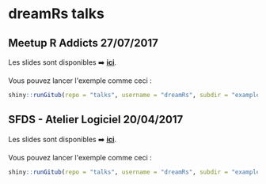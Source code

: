 # dreamRs talks


## Meetup R Addicts 27/07/2017

Les slides sont disponibles :arrow_right: [**ici**](https://github.com/dreamRs/talks/blob/master/20170712_RAddicts_shinyWidgets.pdf).

Vous pouvez lancer l'exemple comme ceci :

```r
shiny::runGitub(repo = "talks", username = "dreamRs", subdir = "examples/meetup_shiny_onInputChange.R")
```





## SFDS - Atelier Logiciel 20/04/2017

Les slides sont disponibles :arrow_right: [**ici**](https://github.com/dreamRs/talks/blob/master/20170420_SFDS_ShinySousLeCapot.pdf).

Vous pouvez lancer l'exemple comme ceci :

```r
shiny::runGitub(repo = "talks", username = "dreamRs", subdir = "examples/sfds_shiny_auto_update.R")
```
